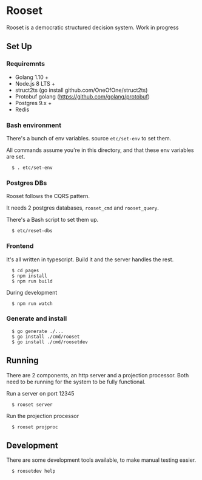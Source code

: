 
# Rooset

Rooset is a democratic structured decision system. Work in progress


## Set Up

### Requiremnts

- Golang 1.10 +
- Node.js 8 LTS +
- struct2ts (go install github.com/OneOfOne/struct2ts)
- Protobuf golang (https://github.com/golang/protobuf)
- Postgres 9.x +
- Redis

### Bash environment

There's a bunch of env variables. source `etc/set-env` to set them. 

All commands assume you're in this directory, and that these env variables are set.

```
  $ . etc/set-env
```

### Postgres DBs

Rooset follows the CQRS pattern. 

It needs 2 postgres databases, `rooset_cmd` and `rooset_query`. 

There's a Bash script to set them up.

```
  $ etc/reset-dbs
```

### Frontend

It's all written in typescript. Build it and the server handles the rest.

```
  $ cd pages
  $ npm install
  $ npm run build
```

During development

```
  $ npm run watch
```

### Generate and install

```
  $ go generate ./...
  $ go install ./cmd/rooset
  $ go install ./cmd/roosetdev
```


## Running

There are 2 components, an http server and a projection processor. Both need to be
running for the system to be fully functional.

Run a server on port 12345

```
  $ rooset server
```

Run the projection processor
```
  $ rooset projproc
```


## Development

There are some development tools available, to make manual testing easier.

```
  $ roosetdev help
```
